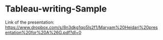 # Tableau-writing-Sample

Link of the presentation:
https://www.dropbox.com/s/8n3dkg1qo5ls2f1/Maryam%20Heidari%20presentation%20for%20A%26G.pdf?dl=0
